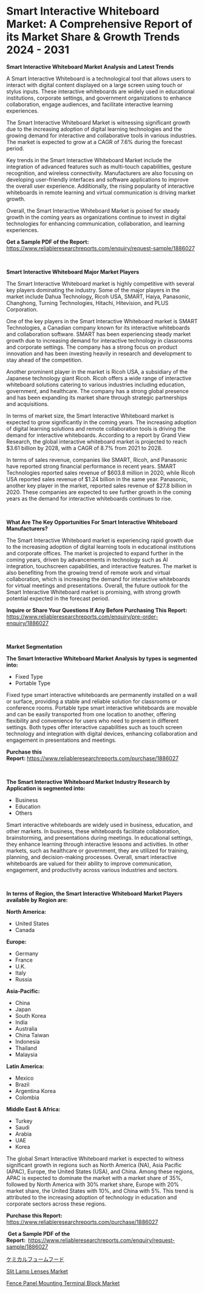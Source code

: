 <p><h1>Smart Interactive Whiteboard Market: A Comprehensive Report of its Market Share & Growth Trends 2024 - 2031</h1></p><p><strong>Smart Interactive Whiteboard Market Analysis and Latest Trends</strong></p>
<p><p>A Smart Interactive Whiteboard is a technological tool that allows users to interact with digital content displayed on a large screen using touch or stylus inputs. These interactive whiteboards are widely used in educational institutions, corporate settings, and government organizations to enhance collaboration, engage audiences, and facilitate interactive learning experiences.</p><p>The Smart Interactive Whiteboard Market is witnessing significant growth due to the increasing adoption of digital learning technologies and the growing demand for interactive and collaborative tools in various industries. The market is expected to grow at a CAGR of 7.6% during the forecast period.</p><p>Key trends in the Smart Interactive Whiteboard Market include the integration of advanced features such as multi-touch capabilities, gesture recognition, and wireless connectivity. Manufacturers are also focusing on developing user-friendly interfaces and software applications to improve the overall user experience. Additionally, the rising popularity of interactive whiteboards in remote learning and virtual communication is driving market growth.</p><p>Overall, the Smart Interactive Whiteboard Market is poised for steady growth in the coming years as organizations continue to invest in digital technologies for enhancing communication, collaboration, and learning experiences.</p></p>
<p><strong>Get a Sample PDF of the Report:&nbsp;</strong> <a href="https://www.reliableresearchreports.com/enquiry/request-sample/1886027">https://www.reliableresearchreports.com/enquiry/request-sample/1886027</a></p>
<p>&nbsp;</p>
<p><strong>Smart Interactive Whiteboard Major Market Players</strong></p>
<p><p>The Smart Interactive Whiteboard market is highly competitive with several key players dominating the industry. Some of the major players in the market include Dahua Technology, Ricoh USA, SMART, Haiya, Panasonic, Changhong, Turning Technologies, Hitachi, Hitevision, and PLUS Corporation.</p><p>One of the key players in the Smart Interactive Whiteboard market is SMART Technologies, a Canadian company known for its interactive whiteboards and collaboration software. SMART has been experiencing steady market growth due to increasing demand for interactive technology in classrooms and corporate settings. The company has a strong focus on product innovation and has been investing heavily in research and development to stay ahead of the competition.</p><p>Another prominent player in the market is Ricoh USA, a subsidiary of the Japanese technology giant Ricoh. Ricoh offers a wide range of interactive whiteboard solutions catering to various industries including education, government, and healthcare. The company has a strong global presence and has been expanding its market share through strategic partnerships and acquisitions.</p><p>In terms of market size, the Smart Interactive Whiteboard market is expected to grow significantly in the coming years. The increasing adoption of digital learning solutions and remote collaboration tools is driving the demand for interactive whiteboards. According to a report by Grand View Research, the global interactive whiteboard market is projected to reach $3.61 billion by 2028, with a CAGR of 8.7% from 2021 to 2028.</p><p>In terms of sales revenue, companies like SMART, Ricoh, and Panasonic have reported strong financial performance in recent years. SMART Technologies reported sales revenue of $603.8 million in 2020, while Ricoh USA reported sales revenue of $1.24 billion in the same year. Panasonic, another key player in the market, reported sales revenue of $27.8 billion in 2020. These companies are expected to see further growth in the coming years as the demand for interactive whiteboards continues to rise.</p></p>
<p>&nbsp;</p>
<p><strong>What Are The Key Opportunities For Smart Interactive Whiteboard Manufacturers?</strong></p>
<p><p>The Smart Interactive Whiteboard market is experiencing rapid growth due to the increasing adoption of digital learning tools in educational institutions and corporate offices. The market is projected to expand further in the coming years, driven by advancements in technology such as AI integration, touchscreen capabilities, and interactive features. The market is also benefiting from the growing trend of remote work and virtual collaboration, which is increasing the demand for interactive whiteboards for virtual meetings and presentations. Overall, the future outlook for the Smart Interactive Whiteboard market is promising, with strong growth potential expected in the forecast period.</p></p>
<p><strong>Inquire or Share Your Questions If Any Before Purchasing This Report:</strong> <a href="https://www.reliableresearchreports.com/enquiry/pre-order-enquiry/1886027">https://www.reliableresearchreports.com/enquiry/pre-order-enquiry/1886027</a></p>
<p>&nbsp;</p>
<p><strong>Market Segmentation</strong></p>
<p><strong>The Smart Interactive Whiteboard Market Analysis by types is segmented into:</strong></p>
<p><ul><li>Fixed Type</li><li>Portable Type</li></ul></p>
<p><p>Fixed type smart interactive whiteboards are permanently installed on a wall or surface, providing a stable and reliable solution for classrooms or conference rooms. Portable type smart interactive whiteboards are movable and can be easily transported from one location to another, offering flexibility and convenience for users who need to present in different settings. Both types offer interactive capabilities such as touch screen technology and integration with digital devices, enhancing collaboration and engagement in presentations and meetings.</p></p>
<p><strong>Purchase this Report:&nbsp;</strong><a href="https://www.reliableresearchreports.com/purchase/1886027">https://www.reliableresearchreports.com/purchase/1886027</a></p>
<p>&nbsp;</p>
<p><strong>The Smart Interactive Whiteboard Market Industry Research by Application is segmented into:</strong></p>
<p><ul><li>Business</li><li>Education</li><li>Others</li></ul></p>
<p><p>Smart interactive whiteboards are widely used in business, education, and other markets. In business, these whiteboards facilitate collaboration, brainstorming, and presentations during meetings. In educational settings, they enhance learning through interactive lessons and activities. In other markets, such as healthcare or government, they are utilized for training, planning, and decision-making processes. Overall, smart interactive whiteboards are valued for their ability to improve communication, engagement, and productivity across various industries and sectors.</p></p>
<p>&nbsp;</p>
<p><strong>In terms of Region, the Smart Interactive Whiteboard Market Players available by Region are:</strong></p>
<p>
    <p> <strong> North America: </strong>
        <ul>
            <li>United States</li>
            <li>Canada</li>
        </ul>
        </p> 
    <p> <strong> Europe: </strong>
        <ul>
            <li>Germany</li>
            <li>France</li>
            <li>U.K.</li>
            <li>Italy</li>
            <li>Russia</li>
        </ul>
        </p> 
    <p> <strong> Asia-Pacific: </strong>
        <ul>
            <li>China</li>
            <li>Japan</li>
            <li>South Korea</li>
            <li>India</li>
            <li>Australia</li>
            <li>China Taiwan</li>
            <li>Indonesia</li>
            <li>Thailand</li>
            <li>Malaysia</li>
        </ul>
        </p> 
    <p> <strong> Latin America: </strong>
        <ul>
            <li>Mexico</li>
            <li>Brazil</li>
            <li>Argentina Korea</li>
            <li>Colombia</li>
        </ul>
        </p> 
    <p> <strong> Middle East & Africa: </strong>
        <ul>
            <li>Turkey</li>
            <li>Saudi</li>
            <li>Arabia</li>
            <li>UAE</li>
            <li>Korea</li>
        </ul>
    </p>
    </p>
<p><p>The global Smart Interactive Whiteboard market is expected to witness significant growth in regions such as North America (NA), Asia Pacific (APAC), Europe, the United States (USA), and China. Among these regions, APAC is expected to dominate the market with a market share of 35%, followed by North America with 30% market share, Europe with 20% market share, the United States with 10%, and China with 5%. This trend is attributed to the increasing adoption of technology in education and corporate sectors across these regions.</p></p>
<p><strong>Purchase this Report: </strong><a href="https://www.reliableresearchreports.com/purchase/1886027">https://www.reliableresearchreports.com/purchase/1886027</a></p>
<p>&nbsp;<strong>Get a Sample PDF of the Report:&nbsp;&nbsp;</strong><a href="https://www.reliableresearchreports.com/enquiry/request-sample/1886027">https://www.reliableresearchreports.com/enquiry/request-sample/1886027</a></p>
<p><strong></strong></p>
<p><p><a href="https://github.com/oafhukehf4709715/Market-Research-Report-List-1/blob/main/913417311894.md">ケミカルフュームフード</a></p><p><a href="https://github.com/WillieWoodard/Market-Research-Report-List-4/blob/main/slit-lamp-lenses-market.md">Slit Lamp Lenses Market</a></p><p><a href="https://medium.com/@shjsi3663/fence-panel-mounting-terminal-block-market-research-report-its-history-and-forecast-2024-to-2031-a865571ae4c9">Fence Panel Mounting Terminal Block Market</a></p></p>